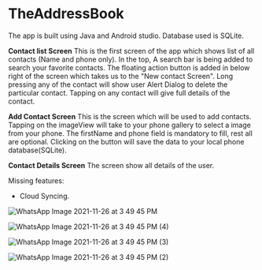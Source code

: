 # TheAddressBook

The app is built using Java and Android studio.
Database used is SQLite.

**Contact list Screen**
This is the first screen of the app which shows list of all contacts (Name and phone only). In the top, A search bar is being added to search your favorite contacts. The floating action button is added in below right of the screen which takes us to the "New contact Screen". Long pressing any of the contact will show user Alert Dialog to delete the particular contact. Tapping on any contact will give full details of the contact.

**Add Contact Screen**
This is the screen which will be used to add contacts. Tapping on the imageView will take to your phone gallery to select a image from your phone. The firstName and phone field is mandatory to fill, rest all are optional. Clicking on the button will save the data to your local phone database(SQLite). 

**Contact Details Screen**
The screen show all details of the user.

Missing features:
- Cloud Syncing.

![WhatsApp Image 2021-11-26 at 3 49 45 PM](https://user-images.githubusercontent.com/78059569/143646229-66ca94f0-39dd-428e-84a9-2365cb5e67d4.jpeg)

![WhatsApp Image 2021-11-26 at 3 49 45 PM (4)](https://user-images.githubusercontent.com/78059569/143647407-49112281-0ca4-44e2-acdd-8d6ac63bbfab.jpeg)

![WhatsApp Image 2021-11-26 at 3 49 45 PM (3)](https://user-images.githubusercontent.com/78059569/143647823-521de7cc-a12b-49ea-acbb-0b9c66280444.jpeg)

![WhatsApp Image 2021-11-26 at 3 49 45 PM (2)](https://user-images.githubusercontent.com/78059569/143648003-fc2aea05-761b-496d-ba21-c893eae43ea2.jpeg)
